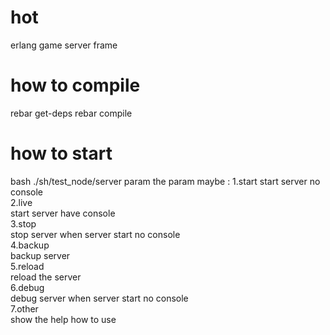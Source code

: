 # hot
erlang game server frame

# how to compile
rebar get-deps
rebar compile

# how to start
bash ./sh/test_node/server param
the param maybe :
1.start
    start server no console  
2.live  
    start server have console  
3.stop  
    stop server when server start no console  
4.backup  
    backup server  
5.reload  
    reload the server  
6.debug  
    debug server when server start no console  
7.other  
    show the help how to use   
